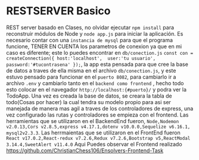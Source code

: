 # RESTSERVER Basico

REST server basado en Clases, no olvidar ejecutar ```npm install``` para reconstruir módulos de Node y ```node app.js``` para iniciar la aplicación.
Es necesario contar con una  ```instancia de mysql``` para que el programa funcione, TENER EN CUENTA los parametros de conexion ya que en mi caso es diferente; este lo puedes encontrar en ```db/conection.js``` 
`const con = createConnection({
        host:'localhost', 
        user:'tu usuario',
        password:'#tucontrasena'
    });`,  la app esta pensada para que cree la base de datos a traves de ella misma en el archivo ```db/conection.js```, y este estuvo pensado para funcionar en el ```puerto 8082```, para cambiarlo ir a archivo ```.env``` y cambiarlo tanto en el ```backend como frontend``` , hecho todo esto colocar en el navegador ```http://localhost:{#puerto}/``` y podra ver la TodoApp. 
Una vez es creada la base de datos, se creara la tabla de todo(Cosas por hacer) la cual tendra su modelo propio para asi ser manejada de manera mas agil a traves de los controladores de express, una vez configurado las rutas y controladores se empieza con el frontend.
Las herramientas que se utilizaron en el BackendEnd fueron, ```Node,Nodemon v2.0.13,Cors v2.8.5,express v4.17.1,dotenv v10.0.0,Sequelize v6.16.1, mysql2v2.3.3```.
Las herrmaientas que se utilizaron en el FrontEnd fueron ```React v17.0.2,React-redux v7.2.6,Redux v7.2.6,Bootstrap v5,ReactModal 3.14.4,SweetAlert v11.4.0```
Aqui Puedes observar el Frontend realizado https://github.com/ChristianChess106/Ensolvers-Frontend-Task
